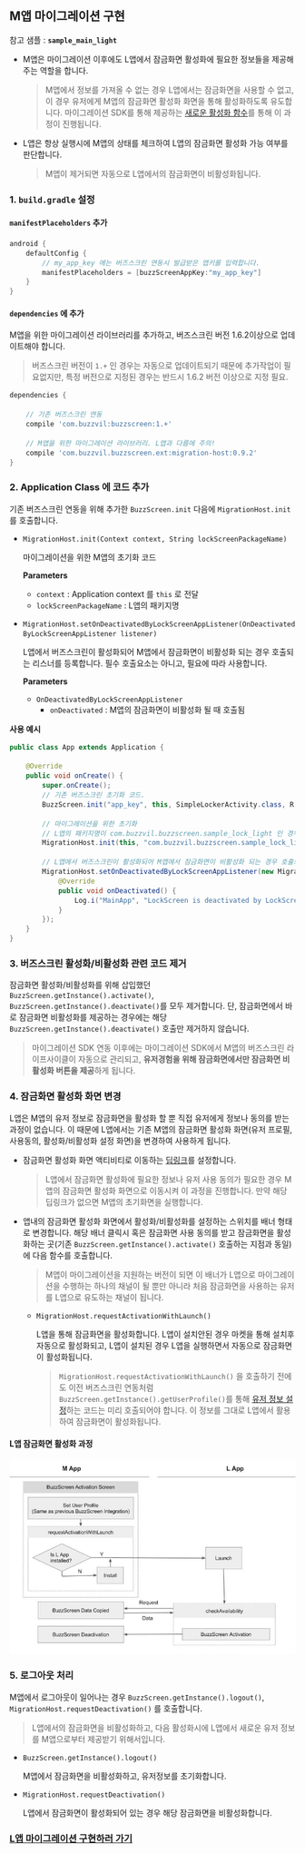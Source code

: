 ## M앱 마이그레이션 구현

참고 샘플 : **`sample_main_light`**

- M앱은 마이그레이션 이후에도 L앱에서 잠금화면 활성화에 필요한 정보들을 제공해주는 역할을 합니다.
    > M앱에서 정보를 가져올 수 없는 경우 L앱에서는 잠금화면을 사용할 수 없고, 이 경우 유저에게 M앱의 잠금화면 활성화 화면을 통해 활성화하도록 유도합니다. 마이그레이션 SDK를 통해 제공하는 [새로운 활성화 함수](LIGHT-MIGRATION-M.md#4-잠금화면-활성화-화면-변경)를 통해 이 과정이 진행됩니다.  
- L앱은 항상 실행시에 M앱의 상태를 체크하여 L앱의 잠금화면 활성화 가능 여부를 판단합니다.
    > M앱이 제거되면 자동으로 L앱에서의 잠금화면이 비활성화됩니다.

### 1. `build.gradle` 설정

#### `manifestPlaceholders` 추가

```groovy
android {
    defaultConfig {
        // my_app_key 에는 버즈스크린 연동시 발급받은 앱키를 입력합니다.
        manifestPlaceholders = [buzzScreenAppKey:"my_app_key"]
    }
}
```

#### `dependencies` 에 추가
M앱을 위한 마이그레이션 라이브러리를 추가하고, 버즈스크린 버전 1.6.2이상으로 업데이트해야 합니다.
> 버즈스크린 버전이 `1.+` 인 경우는 자동으로 업데이트되기 때문에 추가작업이 필요없지만, 특정 버전으로 지정된 경우는 반드시 1.6.2 버전 이상으로 지정 필요.

```groovy
dependencies {
    
    // 기존 버즈스크린 연동
    compile 'com.buzzvil:buzzscreen:1.+'
    
    // M앱을 위한 마이그레이션 라이브러리. L앱과 다름에 주의!
    compile 'com.buzzvil.buzzscreen.ext:migration-host:0.9.2'
}
```


### 2. Application Class 에 코드 추가
기존 버즈스크린 연동을 위해 추가한 `BuzzScreen.init` 다음에 `MigrationHost.init`를 호출합니다.

- `MigrationHost.init(Context context, String lockScreenPackageName)`

    마이그레이션을 위한 M앱의 초기화 코드

    **Parameters**
    - `context` : Application context 를 `this` 로 전달
    - `lockScreenPackageName` : L앱의 패키지명
    
- `MigrationHost.setOnDeactivatedByLockScreenAppListener(OnDeactivatedByLockScreenAppListener listener)`

    L앱에서 버즈스크린이 활성화되어 M앱에서 잠금화면이 비활성화 되는 경우 호출되는 리스너를 등록합니다. 필수 호출요소는 아니고, 필요에 따라 사용합니다.
    
    **Parameters**
    - `OnDeactivatedByLockScreenAppListener`
        - `onDeactivated` : M앱의 잠금화면이 비활성화 될 때 호출됨

**사용 예시**

```java
public class App extends Application {

    @Override
    public void onCreate() {
        super.onCreate();
        // 기존 버즈스크린 초기화 코드.
        BuzzScreen.init("app_key", this, SimpleLockerActivity.class, R.drawable.image_on_fail);

        // 마이그레이션을 위한 초기화
        // L앱의 패키지명이 com.buzzvil.buzzscreen.sample_lock_light 인 경우 사용 예시
        MigrationHost.init(this, "com.buzzvil.buzzscreen.sample_lock_light");
        
        // L앱에서 버즈스크린이 활성화되어 M앱에서 잠금화면이 비활성화 되는 경우 호출되는 리스너 등록 예시
        MigrationHost.setOnDeactivatedByLockScreenAppListener(new MigrationHost.OnDeactivateByLockScreenAppListener() {
            @Override
            public void onDeactivated() {
                Log.i("MainApp", "LockScreen is deactivated by LockScreen App");
            }
        });
    }
}

```


### 3. 버즈스크린 활성화/비활성화 관련 코드 제거
잠금화면 활성화/비활성화를 위해 삽입했던 `BuzzScreen.getInstance().activate()`, `BuzzScreen.getInstance().deactivate()`를 모두 제거합니다. 단, 잠금화면에서 바로 잠금화면 비활성화를 제공하는 경우에는 해당 `BuzzScreen.getInstance().deactivate()` 호출만 제거하지 않습니다.
> 마이그레이션 SDK 연동 이후에는 마이그레이션 SDK에서 M앱의 버즈스크린 라이프사이클이 자동으로 관리되고, **유저경험을 위해 잠금화면에서만 잠금화면 비활성화 버튼을 제공**하게 됩니다.


### 4. 잠금화면 활성화 화면 변경
L앱은 M앱의 유저 정보로 잠금화면을 활성화 할 뿐 직접 유저에게 정보나 동의를 받는 과정이 없습니다. 이 때문에 L앱에서는 기존 M앱의 잠금화면 활성화 화면(유저 프로필, 사용동의, 활성화/비활성화 설정 화면)을 변경하여 사용하게 됩니다.
- 잠금화면 활성화 화면 액티비티로 이동하는 [딥링크](https://developer.android.com/training/app-links/deep-linking.html)를 설정합니다. 
    > L앱에서 잠금화면 활성화에 필요한 정보나 유저 사용 동의가 필요한 경우 M앱의 잠금화면 활성화 화면으로 이동시켜 이 과정을 진행합니다. 만약 해당 딥링크가 없으면 M앱의 초기화면을 실행합니다. 
- 앱내의 잠금화면 활성화 화면에서 활성화/비활성화를 설정하는 스위치를 배너 형태로 변경합니다. 해당 배너 클릭시 혹은 잠금화면 사용 동의를 받고 잠금화면을 활성화하는 곳(기존 `BuzzScreen.getInstance().activate()` 호출하는 지점과 동일)에 다음 함수를 호출합니다.
    > M앱이 마이그레이션을 지원하는 버전이 되면 이 배너가 L앱으로 마이그레이션을 수행하는 하나의 채널이 될 뿐만 아니라 처음 잠금화면을 사용하는 유저를 L앱으로 유도하는 채널이 됩니다.

    - `MigrationHost.requestActivationWithLaunch()`

        L앱을 통해 잠금화면을 활성화합니다. L앱이 설치안된 경우 마켓을 통해 설치후 자동으로 활성화되고, L앱이 설치된 경우 L앱을 실행하면서 자동으로 잠금화면이 활성화됩니다.
        > `MigrationHost.requestActivationWithLaunch()` 을 호출하기 전에도 이전 버즈스크린 연동처럼 `BuzzScreen.getInstance().getUserProfile()`를 통해 [유저 정보 설정](https://github.com/Buzzvil/buzzscreen-sdk-publisher#2-%EC%9C%A0%EC%A0%80-%EC%A0%95%EB%B3%B4-%EC%84%A4%EC%A0%95)하는 코드는 미리 호출되어야 합니다. 이 정보를 그대로 L앱에서 활용하여 잠금화면이 활성화됩니다.  

#### L앱 잠금화면 활성화 과정
![Light Activation Flow From M](light_activation_flow_from_m.jpg)


### 5. 로그아웃 처리
M앱에서 로그아웃이 일어나는 경우 `BuzzScreen.getInstance().logout()`, `MigrationHost.requestDeactivation()` 를 호출합니다.
> L앱에서의 잠금화면을 비활성화하고, 다음 활성화시에 L앱에서 새로운 유저 정보를 M앱으로부터 제공받기 위해서입니다.

- `BuzzScreen.getInstance().logout()`

    M앱에서 잠금화면을 비활성화하고, 유저정보를 초기화합니다.
 
- `MigrationHost.requestDeactivation()`
 
    L앱에서 잠금화면이 활성화되어 있는 경우 해당 잠금화면을 비활성화합니다.


### [L앱 마이그레이션 구현하러 가기](LIGHT-MIGRATION-L.md)
